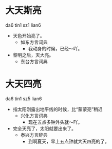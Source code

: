 # 大天斯亮
da6 tin1 sz1 lian6
+ 天色开始亮了。
  * 如东方言词典
    - 我动身的时候，已经～吖。
+ 黎明之后，天大亮。
  * 东台方言词典

# 大天四亮
da6 tin1 sz5 lian6
+ 指太阳刚露出地平线的时候，比“蒙蒙亮”稍迟
  * 兴化方言词典
    - 现在五点多钟外头就～吖。
+ 完全天亮了，太阳就要出来了。
  * 泰兴方言辞典
    - 到啊夏天，早上五点钟就大天四亮的了。
<!--
TODO 读音未核实
-->
